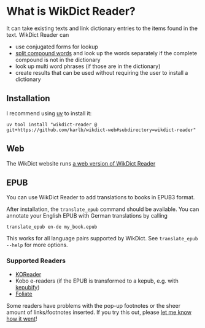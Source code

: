 # What is WikDict Reader?

It can take existing texts and link dictionary entries to the items found in the text. WikDict Reader can
* use conjugated forms for lookup
* [split compound words](https://github.com/karlb/wikdict-compound) and look up the words separately if the complete compound is not in the dictionary
* look up multi word phrases (if those are in the dictionary)
* create results that can be used without requiring the user to install a dictionary

## Installation

I recommend using [uv](https://docs.astral.sh/uv/) to install it:
```
uv tool install "wikdict-reader @ git+https://github.com/karlb/wikdict-web#subdirectory=wikdict-reader"
```

## Web

The WikDict website runs [a web version of WikDict Reader](https://www.wikdict.com/reader/de-en/)

## EPUB

You can use WikDict Reader to add translations to books in EPUB3 format.

After installation, the `translate_epub` command should be available. You can annotate your English EPUB with German translations by calling
```
translate_epub en-de my_book.epub
```
This works for all language pairs supported by WikDict. See `translate_epub --help` for more options.

### Supported Readers

- [KOReader](https://koreader.rocks/)
- Kobo e-readers (if the EPUB is transformed to a kepub, e.g. with [kepubify](https://pgaskin.net/kepubify/try/))
- [Foliate](https://johnfactotum.github.io/foliate/)

Some readers have problems with the pop-up footnotes or the sheer amount of links/footnotes inserted. If you try this out, please [let me know how it went](mailto:karl@karl.berlin)!
